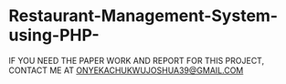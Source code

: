 # Restaurant-Management-System-using-PHP-

IF YOU NEED THE PAPER WORK AND REPORT FOR THIS PROJECT, CONTACT ME AT ONYEKACHUKWUJOSHUA39@GMAIL.COM
